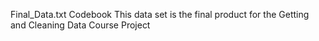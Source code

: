 Final_Data.txt Codebook
This data set is the final product for the Getting and Cleaning Data Course Project
